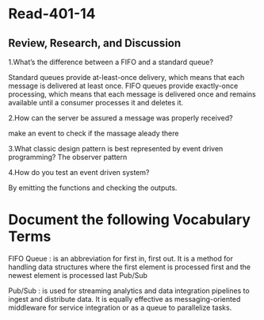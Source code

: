 # Read-401-14

## Review, Research, and Discussion


1.What’s the difference between a FIFO and a standard queue?

Standard queues provide at-least-once delivery, which means that each message is delivered at least once. FIFO queues provide exactly-once processing, which means that each message is delivered once and remains available until a consumer processes it and deletes it.

2.How can the server be assured a message was properly received?


make an event to check if the massage aleady there 

3.What classic design pattern is best represented by event driven programming?
The observer pattern

4.How do you test an event driven system?

By emitting the functions  and checking the outputs.

# Document the following Vocabulary Terms

FIFO Queue : is an abbreviation for first in, first out. It is a method for handling data structures where the first element is processed first and the newest element is processed last
Pub/Sub


Pub/Sub : is used for streaming analytics and data integration pipelines to ingest and distribute data. It is equally effective as messaging-oriented middleware for service integration or as a queue to parallelize tasks.

